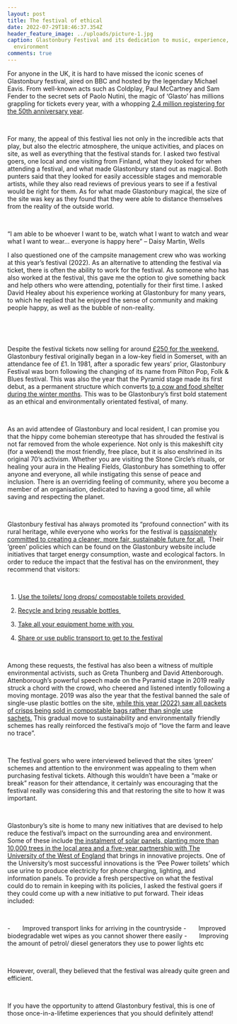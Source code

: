 ```yaml
---
layout: post
title: The festival of ethical
date: 2022-07-29T18:46:37.354Z
header_feature_image: ../uploads/picture-1.jpg
caption: Glastonbury Festival and its dedication to music, experience, and the
  environment
comments: true
---
```

For anyone in the UK, it is hard to have missed the iconic scenes of Glastonbury festival, aired on BBC and hosted by the legendary Michael Eavis. From well-known acts such as Coldplay, Paul McCartney and Sam Fender to the secret sets of Paolo Nutini, the magic of ‘Glasto’ has millions grappling for tickets every year, with a whopping [2.4 million registering for the 50th anniversary year](https://thetab.com/uk/2019/10/06/2-4-million-people-tried-for-glastonbury-tickets-this-year-127941).  

 

For many, the appeal of this festival lies not only in the incredible acts that play, but also the electric atmosphere, the unique activities, and places on site, as well as everything that the festival stands for. I asked two festival goers, one local and one visiting from Finland, what they looked for when attending a festival, and what made Glastonbury stand out as magical. Both punters said that they looked for easily accessible stages and memorable artists, while they also read reviews of previous years to see if a festival would be right for them. As for what made Glastonbury magical, the size of the site was key as they found that they were able to distance themselves from the reality of the outside world. 

 

“I am able to be whoever I want to be, watch what I want to watch and wear what I want to wear… everyone is happy here” – Daisy Martin, Wells

I also questioned one of the campsite management crew who was working at this year’s festival (2022). As an alternative to attending the festival via ticket, there is often the ability to work for the festival. As someone who has also worked at the festival, this gave me the option to give something back and help others who were attending, potentially for their first time. I asked David Healey about his experience working at Glastonbury for many years, to which he replied that he enjoyed the sense of community and making people happy, as well as the bubble of non-reality. 

 

 

Despite the festival tickets now selling for around [£250 for the weekend](https://www.portobellofarm.co.uk/a-brief-history-of-glastonbury-festival/), Glastonbury festival originally began in a low-key field in Somerset, with an attendance fee of £1. In 1981, after a sporadic few years’ prior, Glastonbury Festival was born following the changing of its name from Pilton Pop, Folk & Blues festival. This was also the year that the Pyramid stage made its first debut, as a permanent structure which converts [to a cow and food shelter during the winter months](https://www.portobellofarm.co.uk/a-brief-history-of-glastonbury-festival/). This was to be Glastonbury’s first bold statement as an ethical and environmentally orientated festival, of many.  

 

As an avid attendee of Glastonbury and local resident, I can promise you that the hippy come bohemian stereotype that has shrouded the festival is not far removed from the whole experience. Not only is this makeshift city (for a weekend) the most friendly, free place, but it is also enshrined in its original 70’s activism. Whether you are visiting the Stone Circle’s rituals, or healing your aura in the Healing Fields, Glastonbury has something to offer anyone and everyone, all while instigating this sense of peace and inclusion. There is an overriding feeling of community, where you become a member of an organisation, dedicated to having a good time, all while saving and respecting the planet. 

 

Glastonbury festival has always promoted its “profound connection” with its rural heritage, while everyone who works for the festival is [passionately committed to creating a cleaner, more fair, sustainable future for all.](https://www.glastonburyfestivals.co.uk/information/green-glastonbury/our-green-policies/)  Their ‘green’ policies which can be found on the Glastonbury website include initiatives that target energy consumption, waste and ecological factors. In order to reduce the impact that the festival has on the environment, they recommend that visitors:

 

1. [Use the toilets/ long drops/ compostable toilets provided ](https://www.glastonburyfestivals.co.uk/information/green-glastonbury/our-green-policies/)

2. [Recycle and bring reusable bottles ](https://www.glastonburyfestivals.co.uk/information/green-glastonbury/our-green-policies/)

3. [Take all your equipment home with you ](https://www.glastonburyfestivals.co.uk/information/green-glastonbury/our-green-policies/)

4. [Share or use public transport to get to the festival](https://www.glastonburyfestivals.co.uk/information/green-glastonbury/our-green-policies/)

 

Among these requests, the festival has also been a witness of multiple environmental activists, such as Greta Thunberg and David Attenborough. Attenborough’s powerful speech made on the Pyramid stage in 2019 really struck a chord with the crowd, who cheered and listened intently following a moving montage. 2019 was also the year that the festival banned the sale of single-use plastic bottles on the site, [while this year (2022) saw all packets of crisps being sold in compostable bags rather than single use sachets.](https://www.glastonburyfestivals.co.uk/information/green-glastonbury/our-green-policies/) This gradual move to sustainability and environmentally friendly schemes has really reinforced the festival’s mojo of “love the farm and leave no trace”. 

 

The festival goers who were interviewed believed that the sites ‘green’ schemes and attention to the environment was appealing to them when purchasing festival tickets. Although this wouldn’t have been a “make or break” reason for their attendance, it certainly was encouraging that the festival really was considering this and that restoring the site to how it was important. 

 

Glastonbury’s site is home to many new initiatives that are devised to help reduce the festival’s impact on the surrounding area and environment. Some of these include [the instalment of solar panels, planting more than 10,000 trees in the local area and a five-year partnership with The University of the West of England](https://www.theecoexperts.co.uk/blog/glastonbury-carbon-footprint) that brings in innovative projects. One of the University’s most successful innovations is the ‘Pee Power toilets’ which use urine to produce electricity for phone charging, lighting, and information panels. To provide a fresh perspective on what the festival could do to remain in keeping with its policies, I asked the festival goers if they could come up with a new initiative to put forward. Their ideas included: 

 

<!--\[if !supportLists]-->-       <!--\[endif]-->Improved transport links for arriving in the countryside

<!--\[if !supportLists]-->-       <!--\[endif]-->Improved biodegradable wet wipes as you cannot shower there easily

<!--\[if !supportLists]-->-       <!--\[endif]-->Improving the amount of petrol/ diesel generators they use to power lights etc

 

However, overall, they believed that the festival was already quite green and efficient. 

 

If you have the opportunity to attend Glastonbury festival, this is one of those once-in-a-lifetime experiences that you should definitely attend!